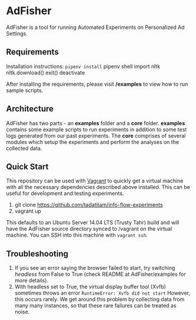 AdFisher
=========

AdFisher is a tool for running Automated Experiments on Personalized Ad Settings. 

Requirements
-----------
Installation instructions:
```pipenv install```
pipenv shell
import nltk
nltk.download()
exit()
deactivate


After installing the requirements, please visit **/examples** to view how to run sample scripts. 


Architecture
-----------

AdFisher has two parts - an **examples** folder and a **core** folder. **examples** contains some example scripts to run experiments in addition to some test logs generated from our past experiments. The **core** comprises of several modules which setup the experiments and perform the analyses on the collected data. 

Quick Start
-----------
This repository can be used with [Vagrant](https://www.vagrantup.com/) to quickly get a virtual machine with all the necessary dependencies described above installed.  This can be useful for development and testing experiments.

1. git clone https://github.com/tadatitam/info-flow-experiments
2. vagrant up

This defaults to an Ubuntu Server 14.04 LTS (Trusty Tahr) build and will have the AdFisher source directory synced to /vagrant on the virtual machine. You can SSH into this machine with `vagrant ssh`.

Troubleshooting
-----------
1. If you see an error saying the browser failed to start, try switching *headless* from False to True (check README at AdFisher/examples for more details).
2. With headless set to True, the virtual display buffer tool (Xvfb) sometimes throws an error 
```RuntimeError: Xvfb did not start```
However, this occurs rarely. We get around this problem by collecting data from many many instances, so that these rare failures can be treated as noise.







